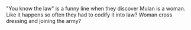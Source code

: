 "You know the law" is a funny line when they discover Mulan is a woman. Like it happens so often they had to codify it into law? Woman cross dressing and joining the army?

